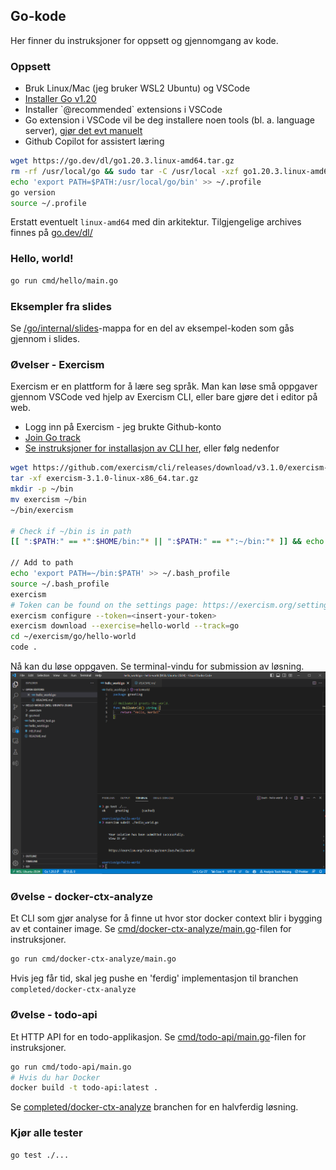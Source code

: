 ## Go-kode

Her finner du instruksjoner for oppsett og gjennomgang av kode.

### Oppsett

<ul>
	<li>Bruk Linux/Mac (jeg bruker WSL2 Ubuntu) og VSCode</li>
	<li><a href="https://go.dev/doc/install" target="_blank">Installer Go v1.20</a></li>
	<li>Installer `@recommended` extensions i VSCode</li>
	<li>
		Go extension i VSCode vil be deg installere noen tools (bl. a. language server), 
		<a href="https://github.com/golang/vscode-go/blob/master/docs/tools.md" target="_blank">gjør det evt manuelt</a>
	</li>
	<li>Github Copilot for assistert læring</li>
</ul>

```bash
wget https://go.dev/dl/go1.20.3.linux-amd64.tar.gz
rm -rf /usr/local/go && sudo tar -C /usr/local -xzf go1.20.3.linux-amd64.tar.gz
echo 'export PATH=$PATH:/usr/local/go/bin' >> ~/.profile
go version
source ~/.profile
```

Erstatt eventuelt `linux-amd64` med din arkitektur. Tilgjengelige archives finnes på [go.dev/dl/](https://go.dev/dl/)

### Hello, world!

```bash
go run cmd/hello/main.go
```

### Eksempler fra slides

Se [/go/internal/slides](/go/internal/slides)-mappa for en del av eksempel-koden som gås gjennom i slides.

### Øvelser - Exercism

Exercism er en plattform for å lære seg språk. 
Man kan løse små oppgaver gjennom VSCode ved hjelp av Exercism CLI,
eller bare gjøre det i editor på web.

* Logg inn på Exercism - jeg brukte Github-konto
* [Join Go track](https://exercism.org/tracks/go) 
* [Se instruksjoner for installasjon av CLI her](https://exercism.org/cli-walkthrough), eller følg nedenfor

```bash
wget https://github.com/exercism/cli/releases/download/v3.1.0/exercism-3.1.0-linux-x86_64.tar.gz
tar -xf exercism-3.1.0-linux-x86_64.tar.gz
mkdir -p ~/bin
mv exercism ~/bin
~/bin/exercism

# Check if ~/bin is in path
[[ ":$PATH:" == *":$HOME/bin:"* || ":$PATH:" == *":~/bin:"* ]] && echo "~/bin is in PATH" || echo "~/bin is not in PATH"

// Add to path
echo 'export PATH=~/bin:$PATH' >> ~/.bash_profile
source ~/.bash_profile
exercism
# Token can be found on the settings page: https://exercism.org/settings/api_cli
exercism configure --token=<insert-your-token>
exercism download --exercise=hello-world --track=go
cd ~/exercism/go/hello-world
code .
```

Nå kan du løse oppgaven. Se terminal-vindu for submission av løsning.
![Exercism og VSCode](/slides/public/exercism-helloworld.png)

### Øvelse - docker-ctx-analyze

Et CLI som gjør analyse for å finne ut hvor stor docker context blir i bygging av et container image.
Se [cmd/docker-ctx-analyze/main.go](/go/cmd/docker-ctx-analyze/main.go)-filen for instruksjoner.

```bash
go run cmd/docker-ctx-analyze/main.go
```

Hvis jeg får tid, skal jeg pushe en 'ferdig' implementasjon til branchen `completed/docker-ctx-analyze`

### Øvelse - todo-api

Et HTTP API for en todo-applikasjon.
Se [cmd/todo-api/main.go](/go/cmd/todo-api/main.go)-filen for instruksjoner.

```bash
go run cmd/todo-api/main.go
# Hvis du har Docker
docker build -t todo-api:latest .
```

Se [completed/docker-ctx-analyze](https://github.com/Forse/fagkveld-go/blob/completed/docker-ctx-analyze/go/cmd/docker-ctx-analyze/main.go) branchen for en halvferdig løsning.

### Kjør alle tester

```bash
go test ./...
```
